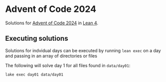 # Advent of Code 2024

Solutions for [Advent of Code 2024](https://adventofcode.com/2024) in [Lean 4](https://leanprover-community.github.io/get_started.html).



## Executing solutions

Solutions for indvidual days can be executed by running `lean exec` on a day  and passing in an array of directories or files

The following will solve day 1 for all files found in `data/day01`:

```shell
lake exec day01 data/day01
```

